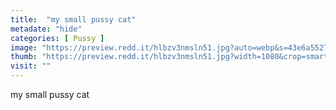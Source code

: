 ```yaml
---
title:  "my small pussy cat"
metadate: "hide"
categories: [ Pussy ]
image: "https://preview.redd.it/hlbzv3nmsln51.jpg?auto=webp&s=43e6a5527af91eeeed5142858e63dfb2c98f80c3"
thumb: "https://preview.redd.it/hlbzv3nmsln51.jpg?width=1080&crop=smart&auto=webp&s=072039d4ec741f1287feafb3e3dcf1636a95c5b6"
visit: ""
---
```

my small pussy cat

